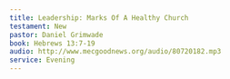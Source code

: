 ```yaml
---
title: Leadership: Marks Of A Healthy Church
testament: New
pastor: Daniel Grimwade
book: Hebrews 13:7-19
audio: http://www.mecgoodnews.org/audio/80720182.mp3
service: Evening
---
```

